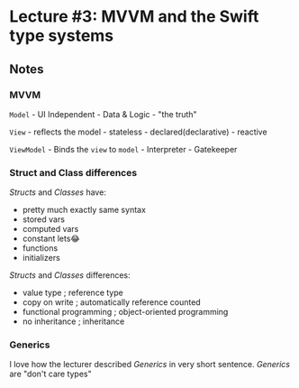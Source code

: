 # Lecture #3: MVVM and the Swift type systems

## Notes



### MVVM
`Model`
    - UI Independent
    - Data & Logic
    - "the truth"

`View`
    - reflects the model
    - stateless
    - declared(declarative)
    - reactive

`ViewModel`
    - Binds the `view` to `model`
    - Interpreter
    - Gatekeeper



### Struct and Class differences

_Structs_ and _Classes_ have:
- pretty much exactly same syntax
- stored vars
- computed vars
- constant lets😂
- functions
- initializers

_Structs_ and _Classes_ differences:
- value type ; reference type
- copy on write ; automatically reference counted
- functional programming ; object-oriented programming
- no inheritance ; inheritance


### Generics

I love how the lecturer described _Generics_ in very short sentence. _Generics_ are "don't care types" 
